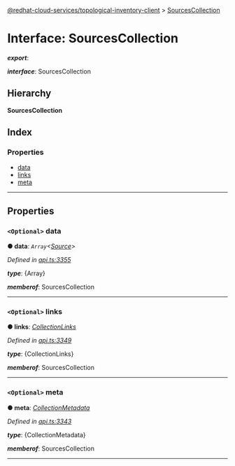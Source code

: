 [@redhat-cloud-services/topological-inventory-client](../README.md) > [SourcesCollection](../interfaces/sourcescollection.md)

# Interface: SourcesCollection

*__export__*: 

*__interface__*: SourcesCollection

## Hierarchy

**SourcesCollection**

## Index

### Properties

* [data](sourcescollection.md#data)
* [links](sourcescollection.md#links)
* [meta](sourcescollection.md#meta)

---

## Properties

<a id="data"></a>

### `<Optional>` data

**● data**: *`Array`<[Source](source.md)>*

*Defined in [api.ts:3355](https://github.com/RedHatInsights/javascript-clients/blob/master/packages/topological-inventory/api.ts#L3355)*

*__type__*: {Array}

*__memberof__*: SourcesCollection

___
<a id="links"></a>

### `<Optional>` links

**● links**: *[CollectionLinks](collectionlinks.md)*

*Defined in [api.ts:3349](https://github.com/RedHatInsights/javascript-clients/blob/master/packages/topological-inventory/api.ts#L3349)*

*__type__*: {CollectionLinks}

*__memberof__*: SourcesCollection

___
<a id="meta"></a>

### `<Optional>` meta

**● meta**: *[CollectionMetadata](collectionmetadata.md)*

*Defined in [api.ts:3343](https://github.com/RedHatInsights/javascript-clients/blob/master/packages/topological-inventory/api.ts#L3343)*

*__type__*: {CollectionMetadata}

*__memberof__*: SourcesCollection

___

